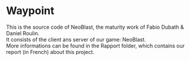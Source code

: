 # Waypoint
This is the source code of NeoBlast, the maturity work of Fabio Dubath & Daniel Roulin.\
It consists of the client ans server of our game: NeoBlast.\
More informations can be found in the Rapport folder, which contains our report (in French) about this project.